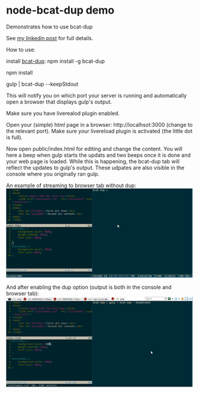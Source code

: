 # node-bcat-dup demo
Demonstrates how to use bcat-dup

See [my linkedin post]() for full details.

How to use:

install [bcat-dup](https://www.npmjs.com/package/bcat-dup): npm install -g bcat-dup

npm install

gulp | bcat-dup --keepStdout

This will notify you on which port your server is running and automatically open a browser that displays gulp's output.

Make sure you have liverealod plugin enabled.

Open your (simple) html page in a browser: http://localhsot:3000 (change to the relevant port). Make sure your livereload plugin is activated (the little dot is full).


Now open public/index.html for editing and change the content. You will here a beep when gulp starts the updats and two beeps once it is done and your web page is loaded. While this is happening, the bcat-dup tab will reflect the updates to gulp's output. These udpates are also visible in the console where you originally ran gulp.

An example of streaming to browser tab without dup:
![alt text](https://raw.githubusercontent.com/meiriko/bcat-dup-demo/master/media/bcat-dup-pre.gif "Logo Title Text 1")

And after enabling the dup option (output is both in the console and browser tab):
![alt text](https://raw.githubusercontent.com/meiriko/bcat-dup-demo/master/media/bcat-dup-post.gif "Logo Title Text 1")
